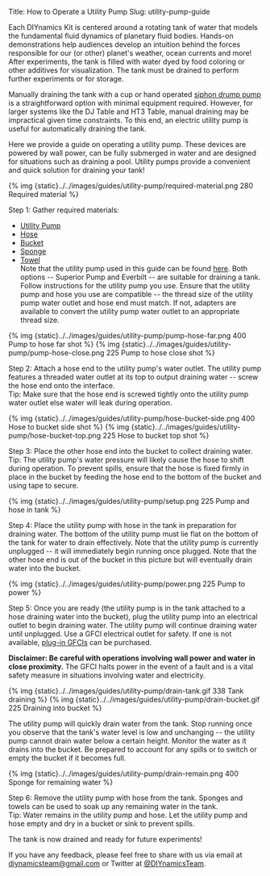 Title: How to Operate a Utility Pump
Slug: utility-pump-guide

Each DIYnamics Kit is centered around a rotating tank of water that models the fundamental fluid dynamics of planetary fluid bodies. Hands-on demonstrations help audiences develop an intuition behind the forces responsible for our (or other) planet's weather, ocean currents and more! After experiments, the tank is filled with water dyed by food coloring or other additives for visualization. The tank must be drained to perform further experiments or for storage.

Manually draining the tank with a cup or hand operated [siphon drump pump](https://www.amazon.com/Liquid-Fuel-Transfer-Siphon-Pump/dp/B06XKHP8Q4) is a straightforward option with minimal equipment required. However, for larger systems like the DJ Table and HT3 Table, manual draining may be impractical given time constraints. To this end, an electric utility pump is useful for automatically draining the tank.

Here we provide a guide on operating a utility pump. These devices are powered by wall power, can be fully submerged in water and are designed for situations such as draining a pool. Utility pumps provide a convenient and quick solution for draining your tank!

{% img {static}../../images/guides/utility-pump/required-material.png 280 Required material  %}

Step 1: Gather required materials:  
- [Utility Pump](https://www.amazon.com/dp/B08BLSVHFJ)  
- [Hose](https://www.amazon.com/Solution4Patio-Garden-Lead-Hose-Fittings-Dehumidifier/dp/B086MF736T)  
- [Bucket](https://www.homedepot.com/p/The-Home-Depot-5-Gal-Homer-Bucket-05GLHD2/100087613)  
- [Sponge](https://www.amazon.com/Scotch-Brite-Non-Scratch-Scrub-Sponge-6-Sponges/dp/B0043P0IAK)  
- [Towel](https://www.amazon.com/AmazonBasics-Fade-Resistant-Towel-Set-6-Piece/dp/B00Q7JEEF0)  
Note that the utility pump used in this guide can be found [here](https://www.homedepot.com/p/Everbilt-1-6-HP-Plastic-Submersible-Utility-Pump-SUP54-HD/300534069). Both options -- Superior Pump and Everbilt -- are suitable for draining a tank. Follow instructions for the utility pump you use. Ensure that the utility pump and hose you use are compatible -- the thread size of the utility pump water outlet and hose end must match. If not, adapters are available to convert the utility pump water outlet to an appropriate thread size.

{% img {static}../../images/guides/utility-pump/pump-hose-far.png 400 Pump to hose far shot %}
{% img {static}../../images/guides/utility-pump/pump-hose-close.png 225 Pump to hose close shot %}

Step 2: Attach a hose end to the utility pump's water outlet. The utility pump features a threaded water outlet at its top to output draining water -- screw the hose end onto the interface.  
Tip: Make sure that the hose end is screwed tightly onto the utility pump water outlet else water will leak during operation.

{% img {static}../../images/guides/utility-pump/hose-bucket-side.png 400 Hose to bucket side shot %}
{% img {static}../../images/guides/utility-pump/hose-bucket-top.png 225 Hose to bucket top shot %}

Step 3: Place the other hose end into the bucket to collect draining water.  
Tip: The utility pump's water pressure will likely cause the hose to shift during operation. To prevent spills, ensure that the hose is fixed firmly in place in the bucket by feeding the hose end to the bottom of the bucket and using tape to secure.

{% img {static}../../images/guides/utility-pump/setup.png 225 Pump and hose in tank %}

Step 4: Place the utility pump with hose in the tank in preparation for draining water. The bottom of the utility pump must lie flat on the bottom of the tank for water to drain effectively. Note that the utility pump is currently unplugged -- it will immediately begin running once plugged. Note that the other hose end is out of the bucket in this picture but will eventually drain water into the bucket.

{% img {static}../../images/guides/utility-pump/power.png 225 Pump to power %}

Step 5: Once you are ready (the utility pump is in the tank attached to a hose draining water into the bucket), plug the utility pump into an electrical outlet to begin draining water. The utility pump will continue draining water until unplugged. Use a GFCI electrical outlet for safety. If one is not available, [plug-in GFCIs](https://www.amazon.com/dp/B000XVG72G) can be purchased.

**Disclaimer: Be careful with operations involving wall power and water in close proximity.** The GFCI halts power in the event of a fault and is a vital safety measure in situations involving water and electricity.

{% img {static}../../images/guides/utility-pump/drain-tank.gif 338 Tank draining %}
{% img {static}../../images/guides/utility-pump/drain-bucket.gif 225 Draining into bucket %}

The utility pump will quickly drain water from the tank. Stop running once you observe that the tank's water level is low and unchanging -- the utility pump cannot drain water below a certain height. Monitor the water as it drains into the bucket. Be prepared to account for any spills or to switch or empty the bucket if it becomes full.

{% img {static}../../images/guides/utility-pump/drain-remain.png 400 Sponge for remaining water %}

Step 6: Remove the utility pump with hose from the tank. Sponges and towels can be used to soak up any remaining water in the tank.  
Tip: Water remains in the utility pump and hose. Let the utility pump and hose empty and dry in a bucket or sink to prevent spills.

The tank is now drained and ready for future experiments!

If you have any feedback, please feel free to share with us via email at [diynamicsteam@gmail.com](mailto:diynamicsteam@gmail.com) or Twitter at [@DIYnamicsTeam](https://twitter.com/diynamicsteam).